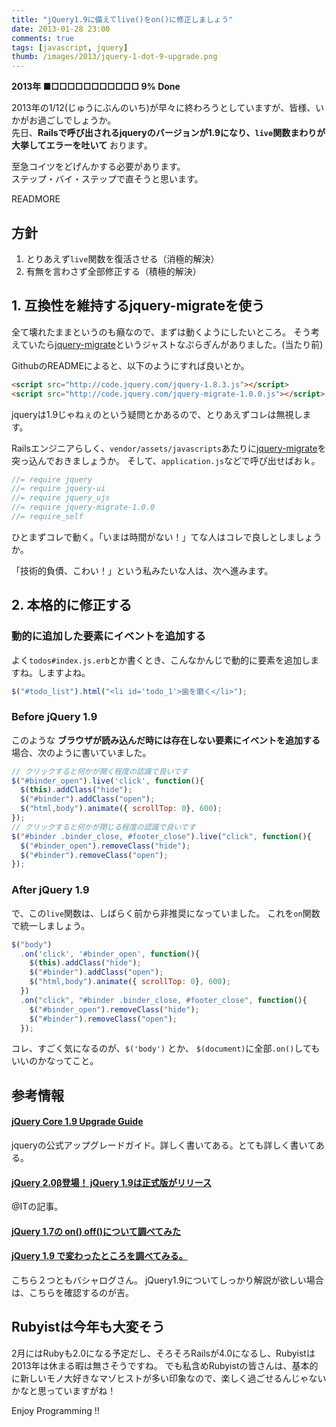 ```yaml
---
title: "jQuery1.9に備えてlive()をon()に修正しましょう"
date: 2013-01-28 23:00
comments: true
tags: [javascript, jquery]
thumb: /images/2013/jquery-1-dot-9-upgrade.png
---
```


**2013年 ■□□□□□□□□□□□ 9% Done**

2013年の1/12(じゅうにぶんのいち)が早々に終わろうとしていますが、皆様、いかがお過ごしでしょうか。  
先日、**Railsで呼び出されるjqueryのバージョンが1.9になり、`live`関数まわりが大挙してエラーを吐いて** おります。

至急コイツをどげんかする必要があります。  
ステップ・バイ・ステップで直そうと思います。

READMORE

## 方針

1. とりあえず`live`関数を復活させる（消極的解決）
2. 有無を言わさず全部修正する（積極的解決）

## 1. 互換性を維持するjquery-migrateを使う

全て壊れたままというのも癪なので、まずは動くようにしたいところ。
そう考えていたら[jquery-migrate](https://github.com/jquery/jquery-migrate/)というジャストなぷらぎんがありました。(当たり前)

GithubのREADMEによると、以下のようにすれば良いとか。

``` html
<script src="http://code.jquery.com/jquery-1.8.3.js"></script>
<script src="http://code.jquery.com/jquery-migrate-1.0.0.js"></script>
```

jqueryは1.9じゃねぇのという疑問とかあるので、とりあえずコレは無視します。

Railsエンジニアらしく、`vendor/assets/javascripts`あたりに[jquery-migrate](http://code.jquery.com/jquery-migrate-1.0.0.min.js)を突っ込んでおきましょうか。
そして、`application.js`などで呼び出せばおｋ。

``` javascript
//= require jquery
//= require jquery-ui
//= require jquery_ujs
//= require jquery-migrate-1.0.0
//= require_self
```

ひとまずコレで動く。「いまは時間がない！」てな人はコレで良しとしましょうか。

「技術的負債、こわい！」という私みたいな人は、次へ進みます。

## 2. 本格的に修正する

### 動的に追加した要素にイベントを追加する

よく`todos#index.js.erb`とか書くとき、こんなかんじで動的に要素を追加しますね。しますよね。

``` javascript
$("#todo_list").html("<li id='todo_1'>歯を磨く</li>");
```

### Before jQuery 1.9

このような **ブラウザが読み込んだ時には存在しない要素にイベントを追加する** 場合、次のように書いていました。

``` javascript
// クリックすると何かが開く程度の認識で良いです
$("#binder_open").live('click', function(){
  $(this).addClass("hide");
  $("#binder").addClass("open");
  $("html,body").animate({ scrollTop: 0}, 600);
});
// クリックすると何かが閉じる程度の認識で良いです
$("#binder .binder_close, #footer_close").live("click", function(){
  $("#binder_open").removeClass("hide");
  $("#binder").removeClass("open");
});
```

### After jQuery 1.9

で、この`live`関数は、しばらく前から非推奨になっていました。
これを`on`関数で統一しましょう。

``` javascript
$("body")
  .on('click', '#binder_open', function(){
    $(this).addClass("hide");
    $("#binder").addClass("open");
    $("html,body").animate({ scrollTop: 0}, 600);
  })
  .on("click", "#binder .binder_close, #footer_close", function(){
    $("#binder_open").removeClass("hide");
    $("#binder").removeClass("open");
  });
```

コレ、すごく気になるのが、`$('body')` とか、 `$(document)`に全部`.on()`してもいいのかなってこと。

## 参考情報

#### [jQuery Core 1.9 Upgrade Guide](http://jquery.com/upgrade-guide/1.9/)

jqueryの公式アップグレードガイド。詳しく書いてある。とても詳しく書いてある。

#### [jQuery 2.0β登場！ jQuery 1.9は正式版がリリース](http://www.atmarkit.co.jp/ait/articles/1301/17/news092.html)

@ITの記事。

#### [jQuery 1.7の on() off()について調べてみた](http://c-brains.jp/blog/wsg/11/11/08-161217.php)
#### [jQuery 1.9 で変わったところを調べてみる。](http://c-brains.jp/blog/wsg/13/01/21-202603.php)

こちら２つともバシャログさん。
jQuery1.9についてしっかり解説が欲しい場合は、こちらを確認するのが吉。

## Rubyistは今年も大変そう

2月にはRubyも2.0になる予定だし、そろそろRailsが4.0になるし、Rubyistは2013年は休まる暇は無さそうですね。
でも私含めRubyistの皆さんは、基本的に新しいモノ大好きなマゾヒストが多い印象なので、楽しく過ごせるんじゃないかなと思っていますがね！

Enjoy Programming !!

